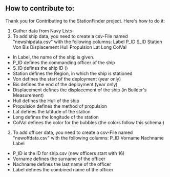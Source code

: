 ## How to contribute to:
Thank you for Contributing to the StationFinder project.
Here's how to do it:
1. Gather data from Navy Lists
2. To add ship data, you need to create a csv-File named "newshipdata.csv" with the following columns:
  Label	P_ID	S_ID	Station	Von	Bis	Displacement	Hull	Propulsion	Lat	Long	ColVal
  * In Label, the name of the ship is given.
  * P_ID defines the commanding officer of the ship
  * S_ID defines the ship ID ()
  * Station defines the Region, in which the ship is stationed
  * Von defines the start of the deployment (year only)
  * Bis defines the end of the deployment (year only)
  * Displacement defines the displacement of the ship (in Builder's Measurement)
  * Hull defines the Hull of the ship
  * Propulsion defines the method of propulsion
  * Lat defines the latitude of the station
  * Long defines the longitude of the station
  * ColVal defines the color for the bubbles (the colors follow this schema:)

3. To add officer data, you need to create a csv-File named "newoffdata.csv" with the following columns:
  P_ID	Vorname	Nachname	Label
  * P_ID is the ID for ship.csv (new officers start with 16)
  * Vorname defines the surname of the officer
  * Nachname defines the last name of the officer
  * Label defines the combined name of the officer
